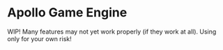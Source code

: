 # Apollo Game Engine

WIP! 
Many features may not yet work properly (if they work at all).
Using only for your own risk!
